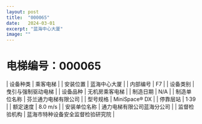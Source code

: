 ```yaml
---
layout: post
title:  "000065"
date:   2024-03-01
excerpt: "蓝海中心大厦"
image: ""
---
```


# 电梯编号：000065

| 设备种类     | 乘客电梯                             |
| 安装位置     | 蓝海中心大厦                 |
| 内部编号     | F7                 |
| 设备类别     | 曳引与强制驱动电梯               |
| 设备品种     | 无机房乘客电梯                 |
| 制造日期     | N/A                 |
| 制造单位名称 | 芬兰通力电梯有限公司             |
| 型号规格     | MiniSpace® DX                      |
| 停靠层站     | 1·39                           |
| 额定速度     | 8.0 m/s                           |
| 安装单位名称 | 通力电梯有限公司蓝海分公司 |
| 监督检验机构 | 蓝海市特种设备安全监督检验研究院 |

